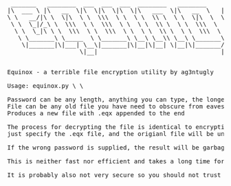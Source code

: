 <pre>
 _______   ________  ___  ___  ___  ________   ________     ___    ___
|\  ___ \ |\   __  \|\  \|\  \|\  \|\   ___  \|\   __  \   |\  \  /  /|
\ \   __/|\ \  \|\  \ \  \\\  \ \  \ \  \\ \  \ \  \|\  \  \ \  \/  / /
 \ \  \_|/_\ \  \\\  \ \  \\\  \ \  \ \  \\ \  \ \  \\\  \  \ \    / /
  \ \  \_|\ \ \  \\\  \ \  \\\  \ \  \ \  \\ \  \ \  \\\  \  /     \/
   \ \_______\ \_____  \ \_______\ \__\ \__\\ \__\ \_______\/  /\   \
    \|_______|\|___| \__\|_______|\|__|\|__| \|__|\|_______/__/ /\ __\
                    \|__|                                  |__|/ \|__|


Equinox - a terrible file encryption utility by ag3ntugly

Usage: equinox.py \<password\> \<path_to_file\>

Password can be any length, anything you can type, the longer the better.
File can be any old file you have need to obscure from eavesdroppers.
Produces a new file with .eqx appended to the end

The process for decrypting the file is identical to encrypting
just specify the .eqx file, and the origianl file will be unscrambulated.

If the wrong password is supplied, the result will be garbage.

This is neither fast nor efficient and takes a long time for large files.

It is probably also not very secure so you should not trust it with state secrets.
</pre>
